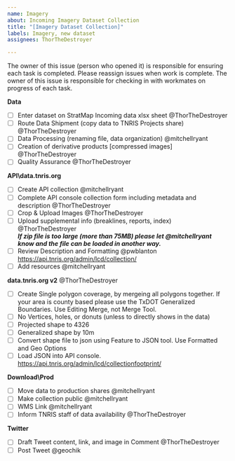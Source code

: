 ```yaml
---
name: Imagery
about: Incoming Imagery Dataset Collection
title: "[Imagery Dataset Collection]"
labels: Imagery, new dataset
assignees: ThorTheDestroyer

---
```


The owner of this issue (person who opened it) is responsible for ensuring each task is completed. 
Please reassign issues when work is complete. The owner of this issue is responsible for checking in with workmates on progress of each task.

**Data**
- [ ] Enter dataset on StratMap Incoming data xlsx sheet @ThorTheDestroyer 
- [ ] Route Data Shipment (copy data to TNRIS Projects share) @ThorTheDestroyer 
- [ ] Data Processing (renaming file, data organization) @mitchellryant
- [ ] Creation of derivative products [compressed images] @ThorTheDestroyer 
- [ ] Quality Assurance @ThorTheDestroyer

**API\data.tnris.org**
- [ ] Create API collection @mitchellryant
- [ ] Complete API console collection form including metadata and description @ThorTheDestroyer
- [ ] Crop & Upload Images @ThorTheDestroyer
- [ ] Upload supplemental info (breaklines, reports, index) @ThorTheDestroyer<br/>_**If zip file is too large (more than 75MB) please let @mitchellryant know and the file can be loaded in another way.**_
- [ ] Review Description and Formatting @pwblanton https://api.tnris.org/admin/lcd/collection/
- [ ] Add resources @mitchellryant

**data.tnris.org v2** @ThorTheDestroyer 
- [ ] Create Single polygon coverage, by mergeing all polygons together.
	If your area is county based please use the TxDOT Generalized Boundaries.
	Use Editing Merge, not Merge Tool.    
- [ ] No Vertices, holes, or donuts (unless to directly shows in the data)
- [ ] Projected shape to 4326
- [ ] Generalized shape by 10m
- [ ] Convert shape file to json using Feature to JSON tool. Use Formatted and Geo Options
- [ ] Load JSON into API console. https://api.tnris.org/admin/lcd/collectionfootprint/

**Download\Prod**
- [ ] Move data to production shares @mitchellryant
- [ ] Make collection public @mitchellryant
- [ ] WMS Link @mitchellryant 
- [ ] Inform TNRIS staff of data availability @ThorTheDestroyer

**Twitter**
- [ ] Draft Tweet content, link, and image in Comment @ThorTheDestroyer 
- [ ] Post Tweet @geochik
